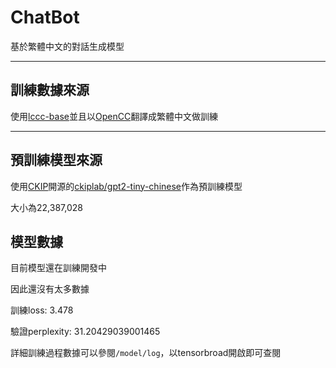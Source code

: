 # ChatBot

基於繁體中文的對話生成模型

---

## 訓練數據來源

使用[lccc-base](https://huggingface.co/datasets/lccc)並且以[OpenCC](https://github.com/BYVoid/OpenCC)翻譯成繁體中文做訓練

---

## 預訓練模型來源

使用[CKIP](https://ckip.iis.sinica.edu.tw/)開源的[ckiplab/gpt2-tiny-chinese](https://huggingface.co/ckiplab/gpt2-tiny-chinese)作為預訓練模型

大小為22,387,028

## 模型數據
目前模型還在訓練開發中

因此還沒有太多數據

訓練loss: 3.478

驗證perplexity: 31.20429039001465

詳細訓練過程數據可以參閱`/model/log`，以tensorbroad開啟即可查閱